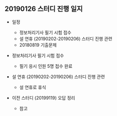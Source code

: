 ## 20190126 스터디 진행 일지

* 일정
  * 정보처리기사 필기 시험 접수
  * 설 연휴 (20190202-20190206) 스터디 진행 관련
  * 20180819 기출문제

* 정보처리기사 필기 시험 접수
  * 필기 응시 인원 5명 접수 완료

* 설 연휴 (20190202-20190206) 스터디 진행 관련
  * 설 연휴로 휴식

* 이전 스터디 (20199119) 오답 정리
  * 참고
